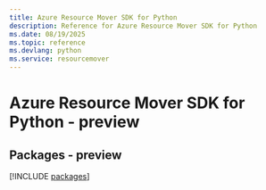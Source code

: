 ```yaml
---
title: Azure Resource Mover SDK for Python
description: Reference for Azure Resource Mover SDK for Python
ms.date: 08/19/2025
ms.topic: reference
ms.devlang: python
ms.service: resourcemover
---
```

# Azure Resource Mover SDK for Python - preview
## Packages - preview
[!INCLUDE [packages](resource-mover-index.md)]